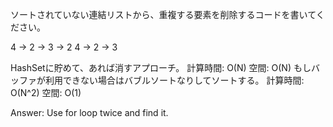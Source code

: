 ソートされていない連結リストから、重複する要素を削除するコードを書いてください。

4 -> 2 -> 3 -> 2
4 -> 2 -> 3

HashSetに貯めて、あれば消すアプローチ。 計算時間: O(N) 空間: O(N)
もしバッファが利用できない場合はバブルソートなりしてソートする。 計算時間: O(N^2) 空間: O(1)

Answer: Use for loop twice and find it.
